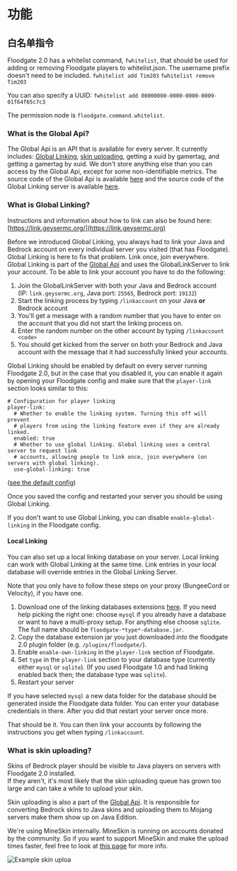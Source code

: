 # 功能

## 白名单指令

Floodgate 2.0 has a whitelist command, `fwhitelist`, that should be used for adding or removing Floodgate players to whitelist.json. The username prefix doesn't need to be included. `fwhitelist add Tim203` `fwhitelist remove Tim203`

You can also specify a UUID: `fwhitelist add 00000000-0000-0000-0009-01f64f65c7c3`

The permission node is `floodgate.command.whitelist`.

### What is the Global Api?

The Global Api is an API that is available for every server. It currently includes: [Global Linking](https://github.com/GeyserMC/Floodgate/wiki/Features#What-is-Global-Linking), [skin uploading](https://github.com/GeyserMC/Floodgate/wiki/Features#What-is-skin-uploading), getting a xuid by gamertag, and getting a gamertag by xuid. We don't store anything else than you can access by the Global Api, except for some non-identifiable metrics. The source code of the Global Api is available [here](https://github.com/GeyserMC/global\_api) and the source code of the Global Linking server is available [here](https://github.com/GeyserMC/GlobalLinkServer).

### What is Global Linking?

Instructions and information about how to link can also be found here: [https://link.geysermc.org/](https://link.geysermc.org)

Before we introduced Global Linking, you always had to link your Java and Bedrock account on every individual server you visited (that has Floodgate). Global Linking is here to fix that problem. Link once, join everywhere.\
Global Linking is part of the [Global Api](https://github.com/GeyserMC/Floodgate/wiki/Features#What-is-the-Global-Api) and uses the GlobalLinkServer to link your account. To be able to link your account you have to do the following:

1. Join the GlobalLinkServer with both your Java and Bedrock account\
   (IP: `link.geysermc.org`, Java port: `25565`, Bedrock port: `19132`)
2. Start the linking process by typing `/linkaccount` on your Java **or** Bedrock account
3. You'll get a message with a random number that you have to enter on the account that you did not start the linking process on.
4. Enter the random number on the other account by typing `/linkaccount <code>`
5. You should get kicked from the server on both your Bedrock and Java account with the message that it had successfully linked your accounts.

Global Linking should be enabled by default on every server running Floodgate 2.0, but in the case that you disabled it, you can enable it again by opening your Floodgate config and make sure that the `player-link` section looks similar to this:

```
# Configuration for player linking
player-link:
  # Whether to enable the linking system. Turning this off will prevent
  # players from using the linking feature even if they are already linked.
  enabled: true
  # Whether to use global linking. Global linking uses a central server to request link
  # accounts, allowing people to link once, join everywhere (on servers with global linking).
  use-global-linking: true
```

([see the default config](https://github.com/GeyserMC/Floodgate/blob/master/common/src/main/resources/config.yml))

Once you saved the config and restarted your server you should be using Global Linking.

If you don't want to use Global Linking, you can disable `enable-global-linking` in the Floodgate config.

#### Local Linking

You can also set up a local linking database on your server. Local linking can work with Global Linking at the same time. Link entries in your local database will override entries in the Global Linking Server.

Note that you only have to follow these steps on your proxy (BungeeCord or Velocity), if you have one.

1. Download one of the linking databases extensions [here](https://ci.opencollab.dev/job/GeyserMC/job/Floodgate/job/master/). If you need help picking the right one: choose `mysql` if you already have a database or want to have a multi-proxy setup. For anything else choose `sqlite`. The full name should be `floodgate-*type*-database.jar`.
2. Copy the database extension jar you just downloaded _into_ the floodgate 2.0 plugin folder (e.g. `/plugins/floodgate/`).
3. Enable `enable-own-linking` in the `player-link` section of Floodgate.
4. Set `type` in the `player-link` section to your database type (currently either `mysql` or `sqlite`). (If you used Floodgate 1.0 and had linking enabled back then; the database type was `sqlite`).
5. Restart your server

If you have selected `mysql` a new data folder for the database should be generated inside the Floodgate data folder. You can enter your database credentials in there. After you did that restart your server once more.

That should be it. You can then link your accounts by following the instructions you get when typing `/linkaccount`.

### What is skin uploading?

Skins of Bedrock player should be visible to Java players on servers with Floodgate 2.0 installed.\
If they aren't, it's most likely that the skin uploading queue has grown too large and can take a while to upload your skin.

Skin uploading is also a part of the [Global Api](https://github.com/GeyserMC/Floodgate/wiki/Features#What-is-the-Global-Api). It is responsible for converting Bedrock skins to Java skins and uploading them to Mojang servers make them show up on Java Edition.

We're using MineSkin internally. MineSkin is running on accounts donated by the community. So if you want to support MineSkin and make the upload times faster, feel free to look at [this page](https://mineskin.org/account) for more info.

![Example skin uploa](https://camo.githubusercontent.com/7ef276852d8552edfa07a342bfefb6f9ce9a7bffb67c09cef448b65da7dfb915/68747470733a2f2f63646e2e646973636f72646170702e636f6d2f6174746163686d656e74732f3631333136383835303932353634393938312f3831353936393830313736333136303130342f756e6b6e6f776e2e706e67)
